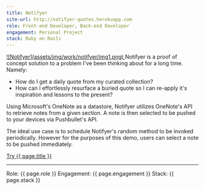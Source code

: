 ```yaml
---
title: Notifyer
site-url: http://notifyer-quotes.herokuapp.com
role: Front-end Developer, Back-end Developer
engagement: Personal Project
stack: Ruby on Rails
---
```



<a href="{{ page.site-url }}" title="Visit {{ page.title }}" target="_blank">
  ![Notifyer](assets/img/work/notifyer/img1.png)
</a> 
Notifyer is a proof of concept solution to a problem I've been thinking about for a long time. Namely:

- How do I get a daily quote from my curated collection?
- How can I effortlessly resurface a buried quote so I can re-apply it's inspiration and lessons to the present?

Using Microsoft's OneNote as a datastore, Notifyer utilizes OneNote's API to retrieve notes from a given section. A note is then selected to be pushed to your devices via Pushbullet's API.

The ideal use case is to schedule Notifyer's random method to be invoked periodically. However for the purposes of this demo, users can select a note to be pushed immediately.  

<a href="{{ page.site-url }}" title="Visit {{ page.title }}" target="_blank">Try {{ page.title }}</a>
<hr/>
Role: {{ page.role }}  
Engagement: {{ page.engagement }}  
Stack: {{ page.stack }}